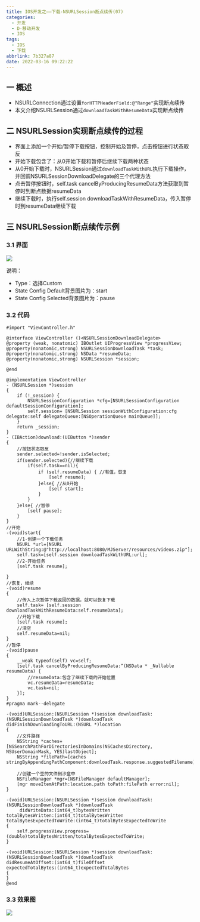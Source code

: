 ```yaml
---
title: IOS开发之——下载-NSURLSession断点续传(07)
categories:
  - 开发
  - D-移动开发
  - IOS
tags:
  - IOS
  - 下载
abbrlink: 7b327a87
date: 2022-03-16 09:22:22
---
```

## 一 概述

* NSURLConnection通过设置`forHTTPHeaderField:@"Range"`实现断点续传
* 本文介绍NSURLSession通过`downloadTaskWithResumeData`实现断点续传

<!--more-->

## 二 NSURLSession实现断点续传的过程

* 界面上添加一个开始/暂停下载按钮，控制开始及暂停，点击按钮进行状态取反
* 开始下载包含了：从0开始下载和暂停后继续下载两种状态
* 从0开始下载时，NSURLSession通过`downloadTaskWithURL`执行下载操作，并回调NSURLSessionDownloadDelegate的三个代理方法
* 点击暂停按钮时，self.task cancelByProducingResumeData方法获取到暂停时到断点数据resumeData
* 继续下载时，执行self.session downloadTaskWithResumeData，传入暂停时到resumeData继续下载

## 三 NSURLSession断点续传示例

### 3.1 界面

![][1]

说明：

* Type：选择Custom
* State Config Default背景图片为：start
* State Config Selected背景图片为：pause

### 3.2 代码

```
#import "ViewController.h"

@interface ViewController ()<NSURLSessionDownloadDelegate>
@property (weak, nonatomic) IBOutlet UIProgressView *progressView;
@property(nonatomic,strong) NSURLSessionDownloadTask *task;
@property(nonatomic,strong) NSData *resumeData;
@property(nonatomic,strong) NSURLSession *session;

@end

@implementation ViewController
- (NSURLSession *)session
{
    if (!_session) {
        NSURLSessionConfiguration *cfg=[NSURLSessionConfiguration defaultSessionConfiguration];
        self.session= [NSURLSession sessionWithConfiguration:cfg delegate:self delegateQueue:[NSOperationQueue mainQueue]];
    }
    return _session;
}
- (IBAction)download:(UIButton *)sender
{
    //按钮状态取反
    sender.selected=!sender.isSelected;
    if(sender.selected){//继续下载
        if(self.task==nil){
            if (self.resumeData) { //有值，恢复
                [self resume];
            }else{ //从0开始
                [self start];
            }
        }
    }else{ //暂停
        [self pause];
    }
}
//开始
-(void)start{
    //1-创建一个下载任务
    NSURL *url=[NSURL URLWithString:@"http://localhost:8080/MJServer/resources/videos.zip"];
    self.task=[self.session downloadTaskWithURL:url];
    //2-开始任务
    [self.task resume];
    
}
//恢复，继续
-(void)resume
{
    //传入上次暂停下载返回的数据，就可以恢复下载
    self.task= [self.session downloadTaskWithResumeData:self.resumeData];
    //开始下载
    [self.task resume];
    //清空
    self.resumeData=nil;
}
//暂停
-(void)pause
{
    __weak typeof(self) vc=self;
    [self.task cancelByProducingResumeData:^(NSData * _Nullable resumeData) {
        //resumeData:包含了继续下载的开始位置
        vc.resumeData=resumeData;
        vc.task=nil;
    }];
}
#pragma mark--delegate

-(void)URLSession:(NSURLSession *)session downloadTask:(NSURLSessionDownloadTask *)downloadTask
didFinishDownloadingToURL:(NSURL *)location
{
    //文件路径
    NSString *caches=[NSSearchPathForDirectoriesInDomains(NSCachesDirectory, NSUserDomainMask, YES)lastObject];
    NSString *filePath=[caches stringByAppendingPathComponent:downloadTask.response.suggestedFilename];
    
    //创建一个空的文件到沙盒中
    NSFileManager *mgr=[NSFileManager defaultManager];
    [mgr moveItemAtPath:location.path toPath:filePath error:nil];
}

-(void)URLSession:(NSURLSession *)session downloadTask:(NSURLSessionDownloadTask *)downloadTask
     didWriteData:(int64_t)bytesWritten
totalBytesWritten:(int64_t)totalBytesWritten
totalBytesExpectedToWrite:(int64_t)totalBytesExpectedToWrite
{
    self.progressView.progress=(double)totalBytesWritten/totalBytesExpectedToWrite;
}

-(void)URLSession:(NSURLSession *)session downloadTask:(NSURLSessionDownloadTask *)downloadTask
didResumeAtOffset:(int64_t)fileOffset
expectedTotalBytes:(int64_t)expectedTotalBytes
{   
}
@end
```

### 3.3 效果图
![][2]




[1]:https://cdn.jsdelivr.net/gh/pgzxc/cdn@master/blog-ios/ios-download-08-storyboard.png
[2]:https://cdn.jsdelivr.net/gh/pgzxc/cdn@master/blog-ios/ios-download-08-process-view.gif

